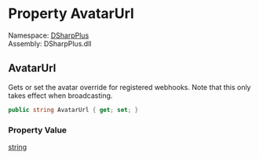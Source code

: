 # Property AvatarUrl

Namespace: [DSharpPlus](DSharpPlus.md)  
Assembly: DSharpPlus.dll

## <a id="DSharpPlus_DiscordWebhookClient_AvatarUrl"></a>AvatarUrl

Gets or set the avatar override for registered webhooks. Note that this only takes effect when broadcasting.

```csharp
public string AvatarUrl { get; set; }
```

### Property Value

[string](https://learn.microsoft.com/dotnet/api/system.string)

